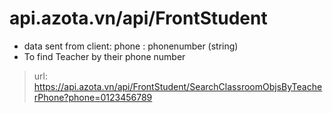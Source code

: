 # api.azota.vn/api/FrontStudent
- data sent from client: phone : phonenumber (string)
- To find Teacher by their phone number
> url: https://api.azota.vn/api/FrontStudent/SearchClassroomObjsByTeacherPhone?phone=0123456789
